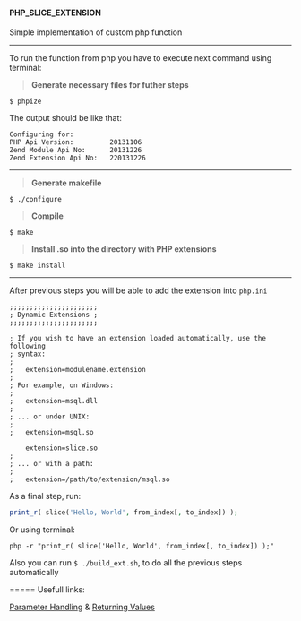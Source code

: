 #### PHP_SLICE_EXTENSION
Simple implementation of custom php function

-----

To run the function from php you have to execute next command using terminal:

> **Generate necessary files for futher steps**
```
$ phpize
```

The output should be like that:
```
Configuring for:
PHP Api Version:         20131106
Zend Module Api No:      20131226
Zend Extension Api No:   220131226
```
-----

> **Generate makefile**
```
$ ./configure
```

> **Compile**
```
$ make
```

> **Install .so into the directory with PHP extensions**
```
$ make install
```
-----

After previous steps you will be able to add the extension into `php.ini`
```
;;;;;;;;;;;;;;;;;;;;;;
; Dynamic Extensions ;
;;;;;;;;;;;;;;;;;;;;;;

; If you wish to have an extension loaded automatically, use the following
; syntax:
;
;   extension=modulename.extension
;
; For example, on Windows:
;
;   extension=msql.dll
;
; ... or under UNIX:
;
;   extension=msql.so

    extension=slice.so
;
; ... or with a path:
;
;   extension=/path/to/extension/msql.so
```

As a final step, run:
```php 
print_r( slice('Hello, World', from_index[, to_index]) );
```
Or using terminal:
```
php -r "print_r( slice('Hello, World', from_index[, to_index]) );"
```

Also you can run `$ ./build_ext.sh`, to do all the previous steps automatically

=====
Usefull links: 

[Parameter Handling](http://docstore.mik.ua/orelly/webprog/php/ch14_07.htm) &
[Returning Values](http://docstore.mik.ua/orelly/webprog/php/ch14_08.htm)
